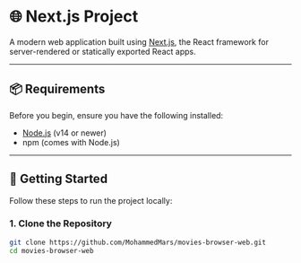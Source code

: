 # 🌐 Next.js Project

A modern web application built using [Next.js](https://nextjs.org/), the React framework for server-rendered or statically exported React apps.

---

## 📦 Requirements

Before you begin, ensure you have the following installed:

- [Node.js](https://nodejs.org/en/) (v14 or newer)
- npm (comes with Node.js)

---

## 🚀 Getting Started

Follow these steps to run the project locally:

### 1. Clone the Repository

```bash
git clone https://github.com/MohammedMars/movies-browser-web.git
cd movies-browser-web
